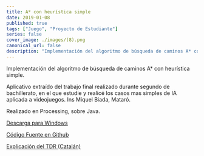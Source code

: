 ```yaml
---
title: A* con heurística simple
date: 2019-01-08
published: true
tags: ["Juego", "Proyecto de Estudiante"]
series: false
cover_image: ./images/(8).png
canonical_url: false
description: "Implementación del algoritmo de búsqueda de caminos A* con heurística simple."
---
```


Implementación del algoritmo de búsqueda de caminos A\* con heurística simple.

Aplicativo extraído del trabajo final realizado durante segundo de bachillerato, en el que estudie y realicé los casos mas simples de IA aplicada a videojuegos. Ins Miquel Biada, Mataró.

Realizado en Processing, sobre Java.

[Descarga para Windows](https://github.com/MarioRamosEs/Trabajo-final-IA-2014-15/files/2156117/TresEnRaya_2.4.zip)

[Código Fuente en Github](https://github.com/MarioRamosEs/Trabajo-final-IA-2014-15/tree/master/Processing%20A%20Star/a_star_2018)

[Explicación del TDR (Catalán)](https://github.com/MarioRamosEs/Trabajo-final-IA-2014-15/blob/master/2014-15%20-%20LA%20INTEL%E2%80%A2LIG%C3%88NCIA%20ARTIFICIAL%2C%20APLICADA.%20-%20Mario%20Ramos%20Montesinos%20-%20Marcos%20A.%20Rodr%C3%ADguez.pdf)
